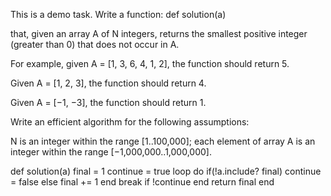 This is a demo task.
Write a function:
def solution(a)

that, given an array A of N integers, returns the smallest positive integer (greater than 0) that does not occur in A.

For example, given A = [1, 3, 6, 4, 1, 2], the function should return 5.

Given A = [1, 2, 3], the function should return 4.

Given A = [−1, −3], the function should return 1.

Write an efficient algorithm for the following assumptions:

N is an integer within the range [1..100,000];
each element of array A is an integer within the range [−1,000,000..1,000,000].


def solution(a)
  final = 1
  continue = true
  loop do
    if(!a.include? final)
      continue = false
    else
      final += 1
    end
    break if !continue
  end
  return final
end
